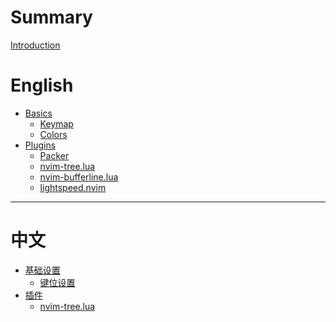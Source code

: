# Summary

[Introduction](README.md)

# English

- [Basics]()
    - [Keymap](./en_us/keymap.md)
    - [Colors](./en_us/colors.md)
- [Plugins](./en_us/plugins.md)
    - [Packer](./en_us/plugins/packer.md)
    - [nvim-tree.lua](./en_us/plugins/nvim-tree.md)
    - [nvim-bufferline.lua](./en_us/plugins/nvim-bufferline.md)
    - [lightspeed.nvim](./en_us/plugins/lighspeed.md)

---

# 中文

- [基础设置]()
    - [键位设置](./zh_cn/keymap_cn.md)
- [插件]()
    - [nvim-tree.lua](./zh_cn/plugins/nvim-tree_cn.md)
